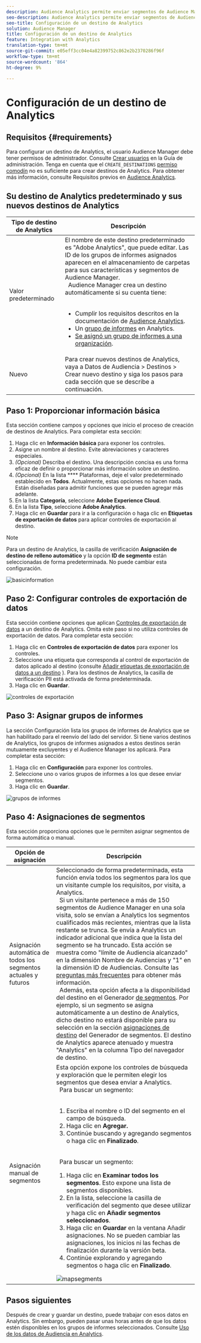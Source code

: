 ```yaml
---
description: Audience Analytics permite enviar segmentos de Audience Manager a Analytics. Para usar esta función, hay que crear un destino de Analytics y segmentos de mapas para este en Audience Manager.
seo-description: Audience Analytics permite enviar segmentos de Audience Manager a Analytics. Para usar esta función, hay que crear un destino de Analytics y segmentos de mapas para este en Audience Manager.
seo-title: Configuración de un destino de Analytics
solution: Audience Manager
title: Configuración de un destino de Analytics
feature: Integration with Analytics
translation-type: tm+mt
source-git-commit: e05eff3cc04e4a82399752c862e2b2370286f96f
workflow-type: tm+mt
source-wordcount: '864'
ht-degree: 9%

---
```



# Configuración de un destino de Analytics

## Requisitos {#requirements}

Para configurar un destino de Analytics, el usuario Audience Manager debe tener permisos de administrador. Consulte [Crear usuarios](/help/using/features/administration/administration-overview.md#create-users) en la Guía de administración. Tenga en cuenta que el `CREATE_DESTINATIONS` [permiso comodín](/help/using/features/administration/administration-overview.md#wild-card-permissions) no es suficiente para crear destinos de Analytics.
Para obtener más información, consulte Requisitos previos en [Audience Analytics](https://docs.adobe.com/content/help/en/analytics/integration/audience-analytics/mc-audiences-aam.html).

## Su destino de Analytics predeterminado y sus nuevos destinos de Analytics

| Tipo de destino de Analytics | Descripción |
|---|---|
| Valor predeterminado | El nombre de este destino predeterminado es &quot;Adobe Analytics&quot;, que puede editar. Las ID de los grupos de informes asignados aparecen en el almacenamiento de carpetas para sus características y segmentos de Audience Manager. <br>  Audience Manager crea un destino automáticamente si su cuenta tiene:  <br>  <ul><li>Cumplir los requisitos descritos en la documentación de [Audience Analytics](https://docs.adobe.com/content/help/en/analytics/integration/audience-analytics/mc-audiences-aam.html).</li><li>Un [grupo de informes](https://docs.adobe.com/content/help/en/analytics/admin/manage-report-suites/report-suites-admin.html) en Analytics.</li><li>[Se asignó un grupo de informes a una organización](https://docs.adobe.com/content/help/en/core-services/interface/about-core-services/report-suite-mapping.html).</li></ul> |
| Nuevo | Para crear nuevos destinos de Analytics, vaya a Datos de Audiencia > Destinos > Crear nuevo destino y siga los pasos para cada sección que se describe a continuación. |

## Paso 1: Proporcionar información básica

Esta sección contiene campos y opciones que inicio el proceso de creación de destinos de Analytics. Para completar esta sección:

1. Haga clic en **Información básica** para exponer los controles.
2. Asigne un nombre al destino. Evite abreviaciones y caracteres especiales.
3. *(Opcional)* Describa el destino. Una descripción concisa es una forma eficaz de definir o proporcionar más información sobre un destino.
4. *(Opcional)* En la lista  **** Plataformas, deje el valor predeterminado establecido en  **Todos**. Actualmente, estas opciones no hacen nada. Están diseñadas para admitir funciones que se pueden agregar más adelante.
5. En la lista **Categoría**, seleccione **Adobe Experience Cloud**.
6. En la lista **Tipo**, seleccione **Adobe Analytics**.
7. Haga clic en **Guardar** para ir a la configuración o haga clic en **Etiquetas de exportación de datos** para aplicar controles de exportación al destino.

>[!NOTE]
>
>Para un destino de Analytics, la casilla de verificación **Asignación de destino de relleno automático** y la opción **ID de segmento** están seleccionadas de forma predeterminada. No puede cambiar esta configuración.

![basicinformation](assets/basicinformation.png)

## Paso 2: Configurar controles de exportación de datos

Esta sección contiene opciones que aplican [Controles de exportación de datos](/help/using/features/data-export-controls.md) a un destino de Analytics. Omita este paso si no utiliza controles de exportación de datos. Para completar esta sección:

1. Haga clic en **Controles de exportación de datos** para exponer los controles.
1. Seleccione una etiqueta que corresponda al control de exportación de datos aplicado al destino (consulte [Añadir etiquetas de exportación de datos a un destino](/help/using/features/destinations/add-data-export-labels.md) ). Para los destinos de Analytics, la casilla de verificación PII está activada de forma predeterminada.
1. Haga clic en **Guardar**.

![controles de exportación](assets/exportControls.png)

## Paso 3: Asignar grupos de informes

La sección Configuración lista los grupos de informes de Analytics que se han habilitado para el reenvío del lado del servidor. Si tiene varios destinos de Analytics, los grupos de informes asignados a estos destinos serán mutuamente excluyentes y el Audience Manager los aplicará. Para completar esta sección:

1. Haga clic en **Configuración** para exponer los controles.
1. Seleccione uno o varios grupos de informes a los que desee enviar segmentos.
1. Haga clic en **Guardar**.

![grupos de informes](assets/reportSuites.png)

## Paso 4: Asignaciones de segmentos

Esta sección proporciona opciones que le permiten asignar segmentos de forma automática o manual.

| Opción de asignación | Descripción |
|---|---|
| Asignación automática de todos los segmentos actuales y futuros | Seleccionado de forma predeterminada, esta función envía todos los segmentos para los que un visitante cumple los requisitos, por visita, a Analytics. <br>  Si un visitante pertenece a más de 150 segmentos de Audience Manager en una sola visita, solo se envían a Analytics los segmentos cualificados más recientes, mientras que la lista restante se trunca. Se envía a Analytics un indicador adicional que indica que la lista del segmento se ha truncado. Esta acción se muestra como &quot;límite de Audiencia alcanzado&quot; en la dimensión Nombre de Audiencias y &quot;1&quot; en la dimensión ID de Audiencias. Consulte las [preguntas más frecuentes](https://docs.adobe.com/content/help/en/analytics/integration/audience-analytics/audience-analytics-workflow/mc-audiences-faqs.html) para obtener más información. <br>  Además, esta opción afecta a la disponibilidad del destino en el Generador  [de segmentos](/help/using/features/segments/segment-builder.md). Por ejemplo, si un segmento se asigna automáticamente a un destino de Analytics, dicho destino no estará disponible para su selección en la sección [asignaciones de destino](/help/using/features/segments/segment-builder.md#segment-builder-controls-destinations) del Generador de segmentos. El destino de Analytics aparece atenuado y muestra &quot;Analytics&quot; en la columna Tipo del navegador de destino. |
| Asignación manual de segmentos | Esta opción expone los controles de búsqueda y exploración que le permiten elegir los segmentos que desea enviar a Analytics. <br>  Para buscar un segmento:  <br>  <ol><li>Escriba el nombre o ID del segmento en el campo de búsqueda.</li><li>Haga clic en <b>Agregar.</b></li><li>Continúe buscando y agregando segmentos o haga clic en <b>Finalizado</b>.</li></ol><br>  Para buscar un segmento: <ol><li>Haga clic en <b>Examinar todos los segmentos</b>. Esto expone una lista de segmentos disponibles.</li><li>En la lista, seleccione la casilla de verificación del segmento que desee utilizar y haga clic en <b>Añadir segmentos seleccionados</b>.</li><li>Haga clic en <b>Guardar</b> en la ventana Añadir asignaciones. No se pueden cambiar las asignaciones, los inicios ni las fechas de finalización durante la versión beta.</li><li>Continúe explorando y agregando segmentos o haga clic en <b>Finalizado</b>.</li></ol> ![mapsegments](assets/mapSegments.png) |

## Pasos siguientes

Después de crear y guardar un destino, puede trabajar con esos datos en Analytics. Sin embargo, pueden pasar unas horas antes de que los datos estén disponibles en los grupos de informes seleccionados. Consulte [Uso de los datos de Audiencia en Analytics](https://docs.adobe.com/content/help/en/analytics/integration/audience-analytics/audience-analytics-workflow/use-audience-data-analytics.html).

